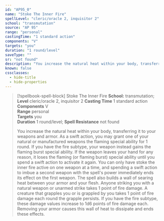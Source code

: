 ```yaml
---
id: "AP95_0"
name: "Stoke The Inner Fire"
spellLevel: "cleric/oracle 2, inquisitor 2"
school: "transmutation"
source: "AP 95"
range: "personal"
castingTime: "1 standard action"
components: "V"
targets: "you"
duration: "1 round/level"
saveType: ""
sr: "not found"
description: "You increase the natural heat within your body, transferring it to your weapons and armor. As a swift action, you may grant one of your natural or manufactured weapons the flaming special ability for 1 round. If you have the fire subtype, your weapon instead gains the flaming burst special ability. If the weapon leaves your hand for any reason, it loses the flaming (or flaming burst) special ability until you spend a swift action to activate it again. You can only have stoke the inner fire active on one weapon at a time, and spending a swift action to imbue a second weapon with the spell's power immediately ends its effect on the first weapon.  The spell also builds a wall of searing heat between your armor and your flesh. Anyone striking you with a natural weapon or unarmed strike takes 1 point of fire damage. A creature that grapples you or is grappled by you takes 1 point of fire damage each round the grapple persists. If you have the fire subtype, these damage values increase to 1d6 points of fire damage each. Removing your armor causes this wall of heat to dissipate and ends these effects."
known: false
cssclasses:
  - hide-title
  - hide-properties
---
```


> [!spellbook-spell-block] Stoke The Inner Fire
> **School:** transmutation; **Level** cleric/oracle 2, inquisitor 2
> **Casting Time** 1 standard action  
> **Components** V  
> **Range** personal  
> **Targets** you  
> **Duration** 1 round/level; **Spell Resistance** not found
> 
> You increase the natural heat within your body, transferring it to your weapons and armor. As a swift action, you may grant one of your natural or manufactured weapons the flaming special ability for 1 round. If you have the fire subtype, your weapon instead gains the flaming burst special ability. If the weapon leaves your hand for any reason, it loses the flaming (or flaming burst) special ability until you spend a swift action to activate it again. You can only have stoke the inner fire active on one weapon at a time, and spending a swift action to imbue a second weapon with the spell's power immediately ends its effect on the first weapon.  The spell also builds a wall of searing heat between your armor and your flesh. Anyone striking you with a natural weapon or unarmed strike takes 1 point of fire damage. A creature that grapples you or is grappled by you takes 1 point of fire damage each round the grapple persists. If you have the fire subtype, these damage values increase to 1d6 points of fire damage each. Removing your armor causes this wall of heat to dissipate and ends these effects.